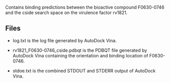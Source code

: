 Contains binding predictions between the bioactive compound F0630-0746 and the cside search space on the virulence factor rv1821.

## Files

- log.txt is the log file generated by AutoDock Vina.

- rv1821_F0630-0746_cside.pdbqt is the PDBQT file generated by AutoDock Vina containing the orientation and binding location of F0630-0746.

- stdoe.txt is the combined STDOUT and STDERR output of AutoDock Vina.

